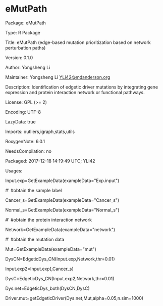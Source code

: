 # eMutPath
Package: eMutPath

Type: R Package

Title: eMutPath (edge-based mutation prioritization based on network perturbation paths)

Version: 0.1.0

Author: Yongsheng Li

Maintainer: Yongsheng Li <YLi42@mdanderson.org>

Description: Identification of edgetic driver mutations by integrating gene
        expression and protein interaction network or functional pathways.
        
License: GPL (>= 2)

Encoding: UTF-8

LazyData: true

Imports: outliers,igraph,stats,utils

RoxygenNote: 6.0.1

NeedsCompilation: no

Packaged: 2017-12-18 14:19:49 UTC; YLi42

Usages:

Input.exp=GetExampleData(exampleData="Exp.input")

#' #obtain the sample label

Cancer_s=GetExampleData(exampleData="Cancer_s")

Normal_s=GetExampleData(exampleData="Normal_s")

#' #obtain the protein interaction network

Network=GetExampleData(exampleData="network")

#' #obtain the mutation data

Mut=GetExampleData(exampleData="mut")

DysCN=EdgeticDys_CN(Input.exp,Network,thr=0.01)

Input.exp2=Input.exp[,Cancer_s]

DysC=EdgeticDys_CN(Input.exp2,Network,thr=0.01)

Dys.net=EdgeticDys_both(DysCN,DysC)

Driver.mut=getEdgeticDriver(Dys.net,Mut,alpha=0.05,n.sim=1000)
